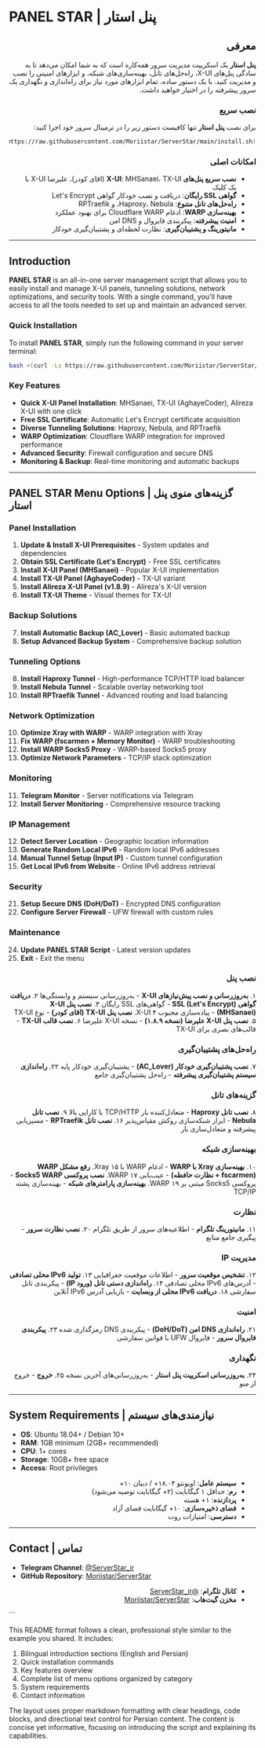 
# PANEL STAR | پنل استار

<div dir="rtl">

## معرفی

**پنل استار** یک اسکریپت مدیریت سرور همه‌کاره است که به شما امکان می‌دهد تا به سادگی پنل‌های X-UI، راه‌حل‌های تانل، بهینه‌سازی‌های شبکه، و ابزارهای امنیتی را نصب و مدیریت کنید. با یک دستور ساده، تمام ابزارهای مورد نیاز برای راه‌اندازی و نگهداری یک سرور پیشرفته را در اختیار خواهید داشت.

### نصب سریع

برای نصب **پنل استار** تنها کافیست دستور زیر را در ترمینال سرور خود اجرا کنید:

```bash
bash <(curl -Ls https://raw.githubusercontent.com/Moriistar/ServerStar/main/install.sh)
```

### امکانات اصلی

- **نصب سریع پنل‌های X-UI**: MHSanaei، TX-UI (اقای کودر)، علیرضا X-UI با یک کلیک
- **گواهی SSL رایگان**: دریافت و نصب خودکار گواهی Let's Encrypt
- **راه‌حل‌های تانل متنوع**: Haproxy، Nebula، و RPTraefik
- **بهینه‌سازی WARP**: ادغام Cloudflare WARP برای بهبود عملکرد
- **امنیت پیشرفته**: پیکربندی فایروال و DNS امن
- **مانیتورینگ و پشتیبان‌گیری**: نظارت لحظه‌ای و پشتیبان‌گیری خودکار

</div>

---

<div dir="ltr">

## Introduction

**PANEL STAR** is an all-in-one server management script that allows you to easily install and manage X-UI panels, tunneling solutions, network optimizations, and security tools. With a single command, you'll have access to all the tools needed to set up and maintain an advanced server.

### Quick Installation

To install **PANEL STAR**, simply run the following command in your server terminal:

```bash
bash <(curl -Ls https://raw.githubusercontent.com/Moriistar/ServerStar/main/install.sh)
```

### Key Features

- **Quick X-UI Panel Installation**: MHSanaei, TX-UI (AghayeCoder), Alireza X-UI with one click
- **Free SSL Certificate**: Automatic Let's Encrypt certificate acquisition
- **Diverse Tunneling Solutions**: Haproxy, Nebula, and RPTraefik
- **WARP Optimization**: Cloudflare WARP integration for improved performance
- **Advanced Security**: Firewall configuration and secure DNS
- **Monitoring & Backup**: Real-time monitoring and automatic backups

</div>

---

## PANEL STAR Menu Options | گزینه‌های منوی پنل استار

<div dir="ltr">

### Panel Installation
1. **Update & Install X-UI Prerequisites** - System updates and dependencies
2. **Obtain SSL Certificate (Let's Encrypt)** - Free SSL certificates
3. **Install X-UI Panel (MHSanaei)** - Popular X-UI implementation
4. **Install TX-UI Panel (AghayeCoder)** - TX-UI variant
5. **Install Alireza X-UI Panel (v1.8.9)** - Alireza's X-UI version
6. **Install TX-UI Theme** - Visual themes for TX-UI

### Backup Solutions
7. **Install Automatic Backup (AC_Lover)** - Basic automated backup
22. **Setup Advanced Backup System** - Comprehensive backup solution

### Tunneling Options
8. **Install Haproxy Tunnel** - High-performance TCP/HTTP load balancer
9. **Install Nebula Tunnel** - Scalable overlay networking tool
16. **Install RPTraefik Tunnel** - Advanced routing and load balancing

### Network Optimization
10. **Optimize Xray with WARP** - WARP integration with Xray
15. **Fix WARP (fscarmen + Memory Monitor)** - WARP troubleshooting
17. **Install WARP Socks5 Proxy** - WARP-based Socks5 proxy
19. **Optimize Network Parameters** - TCP/IP stack optimization

### Monitoring
11. **Telegram Monitor** - Server notifications via Telegram
20. **Install Server Monitoring** - Comprehensive resource tracking

### IP Management
12. **Detect Server Location** - Geographic location information
13. **Generate Random Local IPv6** - Random local IPv6 addresses
14. **Manual Tunnel Setup (Input IP)** - Custom tunnel configuration
18. **Get Local IPv6 from Website** - Online IPv6 address retrieval

### Security
21. **Setup Secure DNS (DoH/DoT)** - Encrypted DNS configuration
23. **Configure Server Firewall** - UFW firewall with custom rules

### Maintenance
24. **Update PANEL STAR Script** - Latest version updates
25. **Exit** - Exit the menu

</div>

<div dir="rtl">

### نصب پنل
۱. **به‌روزرسانی و نصب پیش‌نیازهای X-UI** - به‌روزرسانی سیستم و وابستگی‌ها
۲. **دریافت گواهی SSL (Let's Encrypt)** - گواهی‌های SSL رایگان
۳. **نصب پنل X-UI (MHSanaei)** - پیاده‌سازی محبوب X-UI
۴. **نصب پنل TX-UI (اقای کودر)** - نوع TX-UI
۵. **نصب پنل X-UI علیرضا (نسخه ۱.۸.۹)** - نسخه X-UI علیرضا
۶. **نصب قالب TX-UI** - قالب‌های بصری برای TX-UI

### راه‌حل‌های پشتیبان‌گیری
۷. **نصب پشتیبان‌گیری خودکار (AC_Lover)** - پشتیبان‌گیری خودکار پایه
۲۲. **راه‌اندازی سیستم پشتیبان‌گیری پیشرفته** - راه‌حل پشتیبان‌گیری جامع

### گزینه‌های تانل
۸. **نصب تانل Haproxy** - متعادل‌کننده بار TCP/HTTP با کارایی بالا
۹. **نصب تانل Nebula** - ابزار شبکه‌سازی روکش مقیاس‌پذیر
۱۶. **نصب تانل RPTraefik** - مسیریابی پیشرفته و متعادل‌سازی بار

### بهینه‌سازی شبکه
۱۰. **بهینه‌سازی Xray با WARP** - ادغام WARP با Xray
۱۵. **رفع مشکل WARP (fscarmen + نظارت حافظه)** - عیب‌یابی WARP
۱۷. **نصب پروکسی Socks5 WARP** - پروکسی Socks5 مبتنی بر WARP
۱۹. **بهینه‌سازی پارامترهای شبکه** - بهینه‌سازی پشته TCP/IP

### نظارت
۱۱. **مانیتورینگ تلگرام** - اطلاعیه‌های سرور از طریق تلگرام
۲۰. **نصب نظارت سرور** - پیگیری جامع منابع

### مدیریت IP
۱۲. **تشخیص موقعیت سرور** - اطلاعات موقعیت جغرافیایی
۱۳. **تولید IPv6 محلی تصادفی** - آدرس‌های IPv6 محلی تصادفی
۱۴. **راه‌اندازی دستی تانل (ورود IP)** - پیکربندی تانل سفارشی
۱۸. **دریافت IPv6 محلی از وبسایت** - بازیابی آدرس IPv6 آنلاین

### امنیت
۲۱. **راه‌اندازی DNS امن (DoH/DoT)** - پیکربندی DNS رمزگذاری شده
۲۳. **پیکربندی فایروال سرور** - فایروال UFW با قوانین سفارشی

### نگهداری
۲۴. **به‌روزرسانی اسکریپت پنل استار** - به‌روزرسانی‌های آخرین نسخه
۲۵. **خروج** - خروج از منو

</div>

---

## System Requirements | نیازمندی‌های سیستم

<div dir="ltr">

- **OS**: Ubuntu 18.04+ / Debian 10+
- **RAM**: 1GB minimum (2GB+ recommended)
- **CPU**: 1+ cores
- **Storage**: 10GB+ free space
- **Access**: Root privileges

</div>

<div dir="rtl">

- **سیستم عامل**: اوبونتو ۱۸.۰۴+ / دبیان ۱۰+
- **رم**: حداقل ۱ گیگابایت (۲+ گیگابایت توصیه می‌شود)
- **پردازنده**: ۱+ هسته
- **فضای ذخیره‌سازی**: ۱۰+ گیگابایت فضای آزاد
- **دسترسی**: امتیازات روت

</div>

---

## Contact | تماس

<div dir="ltr">

- **Telegram Channel**: [@ServerStar_ir](https://t.me/ServerStar_ir)
- **GitHub Repository**: [Moriistar/ServerStar](https://github.com/Moriistar/ServerStar)

</div>

<div dir="rtl">

- **کانال تلگرام**: [@ServerStar_ir](https://t.me/ServerStar_ir)
- **مخزن گیت‌هاب**: [Moriistar/ServerStar](https://github.com/Moriistar/ServerStar)

</div>
```

This README format follows a clean, professional style similar to the example you shared. It includes:

1. Bilingual introduction sections (English and Persian)
2. Quick installation commands
3. Key features overview
4. Complete list of menu options organized by category
5. System requirements
6. Contact information

The layout uses proper markdown formatting with clear headings, code blocks, and directional text control for Persian content. The content is concise yet informative, focusing on introducing the script and explaining its capabilities.
